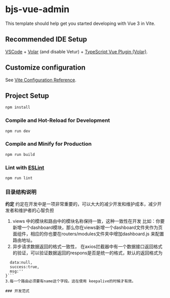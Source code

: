 # bjs-vue-admin

This template should help get you started developing with Vue 3 in Vite.

## Recommended IDE Setup

[VSCode](https://code.visualstudio.com/) + [Volar](https://marketplace.visualstudio.com/items?itemName=Vue.volar) (and disable Vetur) + [TypeScript Vue Plugin (Volar)](https://marketplace.visualstudio.com/items?itemName=Vue.vscode-typescript-vue-plugin).

## Customize configuration

See [Vite Configuration Reference](https://vitejs.dev/config/).

## Project Setup

```sh
npm install
```

### Compile and Hot-Reload for Development

```sh
npm run dev
```

### Compile and Minify for Production

```sh
npm run build
```

### Lint with [ESLint](https://eslint.org/)

```sh
npm run lint
```

### 目录结构说明

**约定**
约定在开发中是一项非常重要的，可以大大的减少开发和维护成本，减少开发者和维护者的心智负担
1. views 中的模块和路由中的模块名称保持一致，这种一致性在开发
比如：你要新增一个dashboard模块，那么你在views新增一个dashboard文件夹作为页面组件，相应的你也要在routers/modules文件夹中增加dashboard.js 来配置路由地址。
2. 异步请求数据返回的格式一致性，
在axios拦截器中有一个数据接口返回格式的验证，可以验证数据返回的respons是否是统一的格式，默认的返回格式为
```{
  data:null,
  success:true,
  msg:''
}```
3.每一个路由必须要有name这个字段。这在使用 keepalive的时候才有效。

### 开发范式